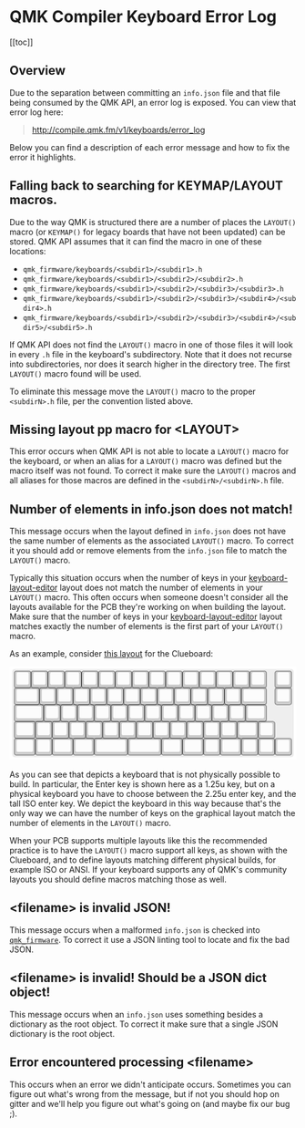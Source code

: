# QMK Compiler Keyboard Error Log

[[toc]]

## Overview

Due to the separation between committing an `info.json` file and that file being consumed by the QMK API, an error log is exposed. You can view that error log here:

> http://compile.qmk.fm/v1/keyboards/error_log

Below you can find a description of each error message and how to fix the error it highlights.

## Falling back to searching for KEYMAP/LAYOUT macros.

Due to the way QMK is structured there are a number of places the `LAYOUT()` macro (or `KEYMAP()` for legacy boards that have not been updated) can be stored. QMK API assumes that it can find the macro in one of these locations:

* `qmk_firmware/keyboards/<subdir1>/<subdir1>.h`
* `qmk_firmware/keyboards/<subdir1>/<subdir2>/<subdir2>.h`
* `qmk_firmware/keyboards/<subdir1>/<subdir2>/<subdir3>/<subdir3>.h`
* `qmk_firmware/keyboards/<subdir1>/<subdir2>/<subdir3>/<subdir4>/<subdir4>.h`
* `qmk_firmware/keyboards/<subdir1>/<subdir2>/<subdir3>/<subdir4>/<subdir5>/<subdir5>.h`

If QMK API does not find the `LAYOUT()` macro in one of those files it will look in every `.h` file in the keyboard's subdirectory. Note that it does not recurse into subdirectories, nor does it search higher in the directory tree. The first `LAYOUT()` macro found will be used.

To eliminate this message move the `LAYOUT()` macro to the proper `<subdirN>.h` file, per the convention listed above.

## Missing layout pp macro for &lt;LAYOUT&gt;

This error occurs when QMK API is not able to locate a `LAYOUT()` macro for the keyboard, or when an alias for a `LAYOUT()` macro was defined but the macro itself was not found. To correct it make sure the `LAYOUT()` macros and all aliases for those macros are defined in the `<subdirN>/<subdirN>.h` file.

## Number of elements in info.json does not match!

This message occurs when the layout defined in `info.json` does not have the same number of elements as the associated `LAYOUT()` macro. To correct it you should add or remove elements from the `info.json` file to match the `LAYOUT()` macro.

Typically this situation occurs when the number of keys in your [keyboard-layout-editor](http://keyboard-layout-editor.com) layout does not match the number of elements in your `LAYOUT()` macro. This often occurs when someone doesn't consider all the layouts available for the PCB they're working on when building the layout. Make sure that the number of keys in your [keyboard-layout-editor](http://keyboard-layout-editor.com) layout matches exactly the number of elements is the first part of your `LAYOUT()` macro.

As an example, consider [this layout](http://www.keyboard-layout-editor.com/#/gists/4e4f1a50b3788231c1109158443d568a) for the Clueboard:

![Clueboard Layout SVG](clueboard_layout.svg)

As you can see that depicts a keyboard that is not physically possible to build. In particular, the Enter key is shown here as a 1.25u key, but on a physical keyboard you have to choose between the 2.25u enter key, and the tall ISO enter key. We depict the keyboard in this way because that's the only way we can have the number of keys on the graphical layout match the number of elements in the `LAYOUT()` macro.

When your PCB supports multiple layouts like this the recommended practice is to have the `LAYOUT()` macro support all keys, as shown with the Clueboard, and to define layouts matching different physical builds, for example ISO or ANSI. If your keyboard supports any of QMK's community layouts you should define macros matching those as well.

## &lt;filename&gt; is invalid JSON!

This message occurs when a malformed `info.json` is checked into [`qmk_firmware`](https://github.com/qmk/qmk_firmware). To correct it use a JSON linting tool to locate and fix the bad JSON.

## &lt;filename&gt; is invalid! Should be a JSON dict object!

This message occurs when an `info.json` uses something besides a dictionary as the root object. To correct it make sure that a single JSON dictionary is the root object.

## Error encountered processing &lt;filename&gt;

This occurs when an error we didn't anticipate occurs. Sometimes you can figure out what's wrong from the message, but if not you should hop on gitter and we'll help you figure out what's going on (and maybe fix our bug ;).
